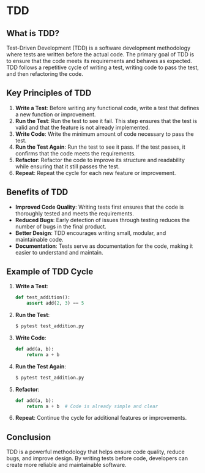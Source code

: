 # TDD

## What is TDD?

Test-Driven Development (TDD) is a software development methodology where tests are written before the actual code. The primary goal of TDD is to ensure that the code meets its requirements and behaves as expected. TDD follows a repetitive cycle of writing a test, writing code to pass the test, and then refactoring the code.

## Key Principles of TDD

1. **Write a Test**: Before writing any functional code, write a test that defines a new function or improvement.
2. **Run the Test**: Run the test to see it fail. This step ensures that the test is valid and that the feature is not already implemented.
3. **Write Code**: Write the minimum amount of code necessary to pass the test.
4. **Run the Test Again**: Run the test to see it pass. If the test passes, it confirms that the code meets the requirements.
5. **Refactor**: Refactor the code to improve its structure and readability while ensuring that it still passes the test.
6. **Repeat**: Repeat the cycle for each new feature or improvement.

## Benefits of TDD

- **Improved Code Quality**: Writing tests first ensures that the code is thoroughly tested and meets the requirements.
- **Reduced Bugs**: Early detection of issues through testing reduces the number of bugs in the final product.
- **Better Design**: TDD encourages writing small, modular, and maintainable code.
- **Documentation**: Tests serve as documentation for the code, making it easier to understand and maintain.

## Example of TDD Cycle

1. **Write a Test**:
    ```python
    def test_addition():
        assert add(2, 3) == 5
    ```

2. **Run the Test**:
    ```sh
    $ pytest test_addition.py
    ```

3. **Write Code**:
    ```python
    def add(a, b):
        return a + b
    ```

4. **Run the Test Again**:
    ```sh
    $ pytest test_addition.py
    ```

5. **Refactor**:
    ```python
    def add(a, b):
        return a + b  # Code is already simple and clear
    ```

6. **Repeat**: Continue the cycle for additional features or improvements.

## Conclusion

TDD is a powerful methodology that helps ensure code quality, reduce bugs, and improve design. By writing tests before code, developers can create more reliable and maintainable software.